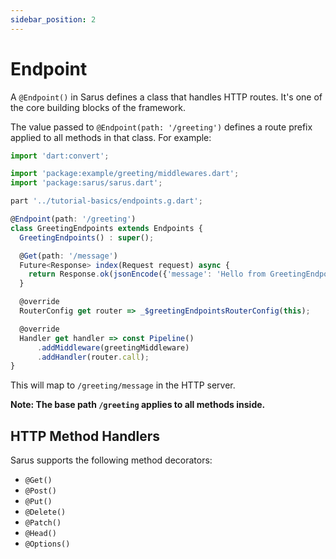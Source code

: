 ```yaml
---
sidebar_position: 2
---
```


# Endpoint

A `@Endpoint()` in Sarus defines a class that handles HTTP routes. It's one of the core building blocks of the framework.

The value passed to `@Endpoint(path: '/greeting')` defines a route prefix applied to all methods in that class. For example:

```ts
import 'dart:convert';

import 'package:example/greeting/middlewares.dart';
import 'package:sarus/sarus.dart';

part '../tutorial-basics/endpoints.g.dart';

@Endpoint(path: '/greeting')
class GreetingEndpoints extends Endpoints {
  GreetingEndpoints() : super();

  @Get(path: '/message')
  Future<Response> index(Request request) async {
    return Response.ok(jsonEncode({'message': 'Hello from GreetingEndpoint'}));
  }

  @override
  RouterConfig get router => _$greetingEndpointsRouterConfig(this);

  @override
  Handler get handler => const Pipeline()
      .addMiddleware(greetingMiddleware)
      .addHandler(router.call);
}
```

This will map to `/greeting/message` in the HTTP server.

**Note: The base path `/greeting` applies to all methods inside.**

## HTTP Method Handlers

Sarus supports the following method decorators:

- `@Get()`
- `@Post()`
- `@Put()`
- `@Delete()`
- `@Patch()`
- `@Head()`
- `@Options()`